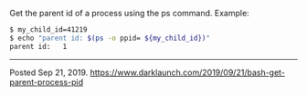 Get the parent id of a process using the ps command. Example:

```bash
$ my_child_id=41219
$ echo "parent id: $(ps -o ppid= ${my_child_id})"
parent id:   1
```

---

Posted Sep 21, 2019.
https://www.darklaunch.com/2019/09/21/bash-get-parent-process-pid